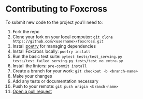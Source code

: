# Contributing to Foxcross
To submit new code to the project you'll need to:

1. Fork the repo
2. Clone your fork on your local computer: `git clone https://github.com/<username>/foxcross.git`
3. Install [poetry](https://github.com/sdispater/poetry#installation) for managing
dependencies
4. Install Foxcross locally: `poetry install`
5. Run the basic test suite: `pytest tests/test_serving.py tests/test_failed_serving.py tests/test_no_extra.py`
6. Install the linters: `pre-commit install`
7. Create a branch for your work: `git checkout -b <branch-name>`
8. Make your changes
9. Add any tests or documentation necessary
10. Push to your remote: `git push origin <branch-name>`
11. [Open a pull request](https://github.com/laactech/foxcross/compare)